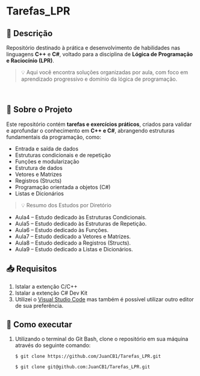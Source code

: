 # Tarefas_LPR
## 📝 Descrição <a name="Descrição"></a>

Repositório destinado à prática e desenvolvimento de habilidades nas linguagens **C++** e **C#**,
voltado para a disciplina de **Lógica de Programação e Raciocínio (LPR)**.

> 💡 Aqui você encontra soluções organizadas por aula, com foco em aprendizado progressivo e
 domínio da lógica de programação.
<br>

## 🧠 Sobre o Projeto <a name="Sobre-o-Projeto"></a>

Este repositório contém **tarefas e exercícios práticos**, criados para validar e aprofundar
o conhecimento em **C++ e C#**, abrangendo estruturas fundamentais da programação, como:

- Entrada e saída de dados  
- Estruturas condicionais e de repetição 
- Funções e modularização
- Estrutura de dados 
- Vetores e Matrizes
- Registros (Structs) 
- Programação orientada a objetos (C#)
- Listas e Dicionários

> 💡 Resumo dos Estudos por Diretório
 - Aula4 – Estudo dedicado às Estruturas Condicionais.
 - Aula5 – Estudo dedicado às Estruturas de Repetição.
 - Aula6 – Estudo dedicado às Funções.
 - Aula7 – Estudo dedicado a Vetores e Matrizes.
 - Aula8 – Estudo dedicado a Registros (Structs).
 - Aula9 – Estudo dedicado a Listas e Dicionários.

## 📥 Requisitos <a name="Requisitos"></a>
1. Istalar a extenção C/C++
2. Istalar a extenção C# Dev Kit
3. Utilizei o [Visual Studio Code](https://code.visualstudio.com/) mas também é possível utilizar outro editor de sua preferência.

## 🧩 Como executar <a name="Como-executar"></a>
1. Utilizando o terminal do Git Bash, clone o repositório em sua máquina através do seguinte comando:
    ```
    $ git clone https://github.com/JuanCB1/Tarefas_LPR.git
    ```
    ```
    $ git clone git@github.com:JuanCB1/Tarefas_LPR.git
    ```
